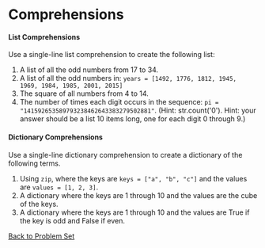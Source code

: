 # Comprehensions

#### List Comprehensions

Use a single-line list comprehension to create the following list:

1. A list of all the odd numbers from 17 to 34.
2. A list of all the odd numbers in: `years = [1492, 1776, 1812, 1945, 1969, 1984, 1985, 2001, 2015]`
3. The square of all numbers from 4 to 14.
4. The number of times each digit occurs in the sequence: `pi = "141592653589793238462643383279502881"`. (Hint: str.count('0'). Hint: your answer should be a list 10 items long, one for each digit 0 through 9.)

#### Dictionary Comprehensions

Use a single-line dictionary comprehension to create a dictionary of the following terms.

1. Using `zip`, where the keys are `keys = ["a", "b", "c"]` and the values are `values = [1, 2, 3]`.
2. A dictionary where the keys are 1 through 10 and the values are the cube of the keys.
3. A dictionary where the keys are 1 through 10 and the values are True if the key is odd and False if even.


[Back to Problem Set](problem_set_2_comprehensions.md)
